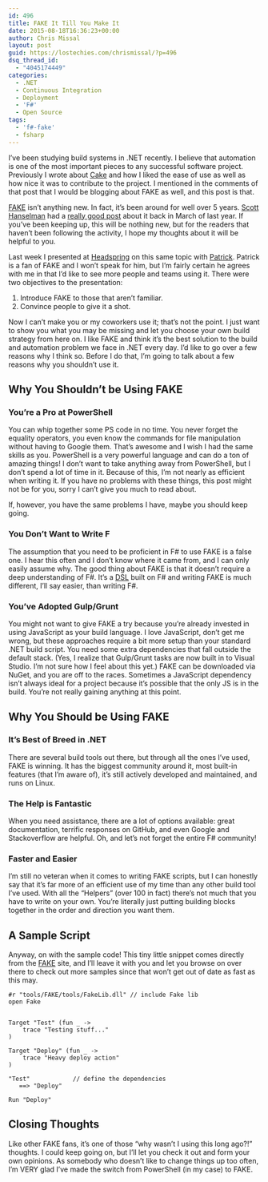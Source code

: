 ```yaml
---
id: 496
title: FAKE It Till You Make It
date: 2015-08-18T16:36:23+00:00
author: Chris Missal
layout: post
guid: https://lostechies.com/chrismissal/?p=496
dsq_thread_id:
  - "4045174449"
categories:
  - .NET
  - Continuous Integration
  - Deployment
  - 'F#'
  - Open Source
tags:
  - 'f#-fake'
  - fsharp
---
```

I&#8217;ve been studying build systems in .NET recently. I believe that automation is one of the most important pieces to any successful software project. Previously I wrote about [Cake](https://lostechies.com/chrismissal/2015/07/22/who-wants-cake/) and how I liked the ease of use as well as how nice it was to contribute to the project. I mentioned in the comments of that post that I would be blogging about FAKE as well, and this post is that.

[FAKE](http://fsharp.github.io/FAKE/) isn&#8217;t anything new. In fact, it&#8217;s been around for well over 5 years. [Scott Hanselman](https://github.com/shanselman) had a [really good post](http://www.hanselman.com/blog/ExploringFAKEAnFBuildSystemForAllOfNET.aspx) about it back in March of last year. If you&#8217;ve been keeping up, this will be nothing new, but for the readers that haven&#8217;t been following the activity, I hope my thoughts about it will be helpful to you.

Last week I presented at [Headspring](http://www.headspring.com) on this same topic with [Patrick](https://twitter.com/loudandatwork). Patrick is a fan of FAKE and I won&#8217;t speak for him, but I&#8217;m fairly certain he agrees with me in that I&#8217;d like to see more people and teams using it. There were two objectives to the presentation:

  1. Introduce FAKE to those that aren&#8217;t familiar.
  2. Convince people to give it a shot.

Now I can&#8217;t make you or my coworkers use it; that&#8217;s not the point. I just want to show you what you may be missing and let you choose your own build strategy from here on. I like FAKE and think it&#8217;s the best solution to the build and automation problem we face in .NET every day. I&#8217;d like to go over a few reasons why I think so. Before I do that, I&#8217;m going to talk about a few reasons why you shouldn&#8217;t use it.

## Why You Shouldn&#8217;t be Using FAKE

### You&#8217;re a Pro at PowerShell

You can whip together some PS code in no time. You never forget the equality operators, you even know the commands for file manipulation without having to Google them. That&#8217;s awesome and I wish I had the same skills as you. PowerShell is a very powerful language and can do a ton of amazing things! I don&#8217;t want to take anything away from PowerShell, but I don&#8217;t spend a lot of time in it. Because of this, I&#8217;m not nearly as efficient when writing it. If you have no problems with these things, this post might not be for you, sorry I can&#8217;t give you much to read about.

If, however, you have the same problems I have, maybe you should keep going.

### You Don&#8217;t Want to Write F

The assumption that you need to be proficient in F# to use FAKE is a false one. I hear this often and I don&#8217;t know where it came from, and I can only easily assume why. The good thing about FAKE is that it doesn&#8217;t require a deep understanding of F#. It&#8217;s a [DSL](https://en.wikipedia.org/wiki/Domain-specific_language) built on F# and writing FAKE is much different, I&#8217;ll say easier, than writing F#.

### You&#8217;ve Adopted Gulp/Grunt

You might not want to give FAKE a try because you&#8217;re already invested in using JavaScript as your build language. I love JavaScript, don&#8217;t get me wrong, but these approaches require a bit more setup than your standard .NET build script. You need some extra dependencies that fall outside the default stack. (Yes, I realize that Gulp/Grunt tasks are now built in to Visual Studio. I&#8217;m not sure how I feel about this yet.) FAKE can be downloaded via NuGet, and you are off to the races. Sometimes a JavaScript dependency isn&#8217;t always ideal for a project because it&#8217;s possible that the only JS is in the build. You&#8217;re not really gaining anything at this point.

## Why You Should be Using FAKE

### It&#8217;s Best of Breed in .NET

There are several build tools out there, but through all the ones I&#8217;ve used, FAKE is winning. It has the biggest community around it, most built-in features (that I&#8217;m aware of), it&#8217;s still actively developed and maintained, and runs on Linux.

### The Help is Fantastic

When you need assistance, there are a lot of options available: great documentation, terrific responses on GitHub, and even Google and Stackoverflow are helpful. Oh, and let&#8217;s not forget the entire F# community!

### Faster and Easier

I&#8217;m still no veteran when it comes to writing FAKE scripts, but I can honestly say that it&#8217;s far more of an efficient use of my time than any other build tool I&#8217;ve used. With all the &#8220;Helpers&#8221; (over 100 in fact) there&#8217;s not much that you have to write on your own. You&#8217;re literally just putting building blocks together in the order and direction you want them.

## A Sample Script

Anyway, on with the sample code! This tiny little snippet comes directly from the [FAKE](http://fsharp.github.io/FAKE/) site, and I&#8217;ll leave it with you and let you browse on over there to check out more samples since that won&#8217;t get out of date as fast as this may.

    #r "tools/FAKE/tools/FakeLib.dll" // include Fake lib
    open Fake
    
    
    Target "Test" (fun _ ->
        trace "Testing stuff..."
    )
    
    Target "Deploy" (fun _ ->
        trace "Heavy deploy action"
    )
    
    "Test"            // define the dependencies
       ==> "Deploy"
    
    Run "Deploy"
    

## Closing Thoughts

Like other FAKE fans, it&#8217;s one of those &#8220;why wasn&#8217;t I using this long ago?!&#8221; thoughts. I could keep going on, but I&#8217;ll let you check it out and form your own opinions. As somebody who doesn&#8217;t like to change things up too often, I&#8217;m VERY glad I&#8217;ve made the switch from PowerShell (in my case) to FAKE.